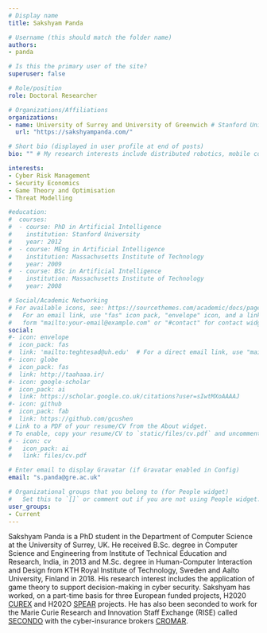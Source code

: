 ```yaml
---
# Display name
title: Sakshyam Panda

# Username (this should match the folder name)
authors:
- panda

# Is this the primary user of the site?
superuser: false

# Role/position
role: Doctoral Researcher

# Organizations/Affiliations
organizations:
- name: University of Surrey and University of Greenwich # Stanford University
  url: "https://sakshyampanda.com/"

# Short bio (displayed in user profile at end of posts)
bio: "" # My research interests include distributed robotics, mobile computing and programmable matter.

interests:
- Cyber Risk Management
- Security Economics
- Game Theory and Optimisation
- Threat Modelling

#education:
#  courses:
#  - course: PhD in Artificial Intelligence
#    institution: Stanford University
#    year: 2012
#  - course: MEng in Artificial Intelligence
#    institution: Massachusetts Institute of Technology
#    year: 2009
#  - course: BSc in Artificial Intelligence
#    institution: Massachusetts Institute of Technology
#    year: 2008

# Social/Academic Networking
# For available icons, see: https://sourcethemes.com/academic/docs/page-builder/#icons
#   For an email link, use "fas" icon pack, "envelope" icon, and a link in the
#   form "mailto:your-email@example.com" or "#contact" for contact widget.
social:
#- icon: envelope
#  icon_pack: fas
#  link: 'mailto:teghtesad@uh.edu'  # For a direct email link, use "mailto:test@example.org".
#- icon: globe
#  icon_pack: fas
#  link: http://taahaaa.ir/
#- icon: google-scholar
#  icon_pack: ai
#  link: https://scholar.google.co.uk/citations?user=sIwtMXoAAAAJ
#- icon: github
#  icon_pack: fab
#  link: https://github.com/gcushen
# Link to a PDF of your resume/CV from the About widget.
# To enable, copy your resume/CV to `static/files/cv.pdf` and uncomment the lines below.
# - icon: cv
#   icon_pack: ai
#   link: files/cv.pdf

# Enter email to display Gravatar (if Gravatar enabled in Config)
email: "s.panda@gre.ac.uk"

# Organizational groups that you belong to (for People widget)
#   Set this to `[]` or comment out if you are not using People widget.
user_groups:
- Current
---
```


Sakshyam Panda is a PhD student in the Department of Computer Science at the University of Surrey, UK. He received B.Sc. degree in Computer Science and Engineering from Institute of Technical Education and Research, India, in 2013 and M.Sc. degree in Human-Computer Interaction and Design from KTH Royal Institute of Technology, Sweden and Aalto University, Finland in 2018. His research interest includes the application of game theory to support decision-making in cyber security. Sakshyam has worked, on a part-time basis for three European funded projects, H2020 [CUREX](https://cordis.europa.eu/project/id/826404) and H202O [SPEAR](https://cordis.europa.eu/project/id/787011) projects. He has also been seconded to work for the Marie Curie Research and Innovation Staff Exchange (RISE) called [SECONDO](https://cordis.europa.eu/project/id/823997) with the cyber-insurance brokers [CROMAR](https://www.cromar.gr/index.php?lang=en).

